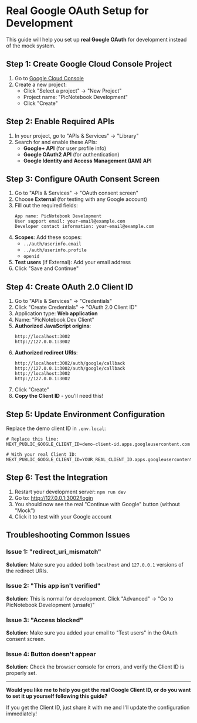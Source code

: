# Real Google OAuth Setup for Development

This guide will help you set up **real Google OAuth** for development instead of the mock system.

## Step 1: Create Google Cloud Console Project

1. Go to [Google Cloud Console](https://console.cloud.google.com/)
2. Create a new project:
   - Click "Select a project" → "New Project"
   - Project name: "PicNotebook Development"
   - Click "Create"

## Step 2: Enable Required APIs

1. In your project, go to "APIs & Services" → "Library"
2. Search for and enable these APIs:
   - **Google+ API** (for user profile info)
   - **Google OAuth2 API** (for authentication)
   - **Google Identity and Access Management (IAM) API**

## Step 3: Configure OAuth Consent Screen

1. Go to "APIs & Services" → "OAuth consent screen"
2. Choose **External** (for testing with any Google account)
3. Fill out the required fields:
   ```
   App name: PicNotebook Development
   User support email: your-email@example.com
   Developer contact information: your-email@example.com
   ```
4. **Scopes**: Add these scopes:
   - `../auth/userinfo.email`
   - `../auth/userinfo.profile`
   - `openid`
5. **Test users** (if External): Add your email address
6. Click "Save and Continue"

## Step 4: Create OAuth 2.0 Client ID

1. Go to "APIs & Services" → "Credentials"
2. Click "Create Credentials" → "OAuth 2.0 Client ID"
3. Application type: **Web application**
4. Name: "PicNotebook Dev Client"
5. **Authorized JavaScript origins**:
   ```
   http://localhost:3002
   http://127.0.0.1:3002
   ```
6. **Authorized redirect URIs**:
   ```
   http://localhost:3002/auth/google/callback
   http://127.0.0.1:3002/auth/google/callback
   http://localhost:3002
   http://127.0.0.1:3002
   ```
7. Click "Create"
8. **Copy the Client ID** - you'll need this!

## Step 5: Update Environment Configuration

Replace the demo client ID in `.env.local`:

```env
# Replace this line:
NEXT_PUBLIC_GOOGLE_CLIENT_ID=demo-client-id.apps.googleusercontent.com

# With your real Client ID:
NEXT_PUBLIC_GOOGLE_CLIENT_ID=YOUR_REAL_CLIENT_ID.apps.googleusercontent.com
```

## Step 6: Test the Integration

1. Restart your development server: `npm run dev`
2. Go to: http://127.0.0.1:3002/login
3. You should now see the real "Continue with Google" button (without "Mock")
4. Click it to test with your Google account

## Troubleshooting Common Issues

### Issue 1: "redirect_uri_mismatch"
**Solution**: Make sure you added both `localhost` and `127.0.0.1` versions of the redirect URIs.

### Issue 2: "This app isn't verified"
**Solution**: This is normal for development. Click "Advanced" → "Go to PicNotebook Development (unsafe)"

### Issue 3: "Access blocked"
**Solution**: Make sure you added your email to "Test users" in the OAuth consent screen.

### Issue 4: Button doesn't appear
**Solution**: Check the browser console for errors, and verify the Client ID is properly set.

---

**Would you like me to help you get the real Google Client ID, or do you want to set it up yourself following this guide?**

If you get the Client ID, just share it with me and I'll update the configuration immediately!